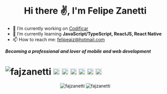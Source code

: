 <h1 align="center">Hi there ✌, I'm Felipe Zanetti</h1>

- 🔭 I’m currently working on [Codificar](https://codificar.com.br/)
- 🌱 I’m currently learning **JavaScript/TypeScript, ReactJS, React Native**
- 📫 How to reach me: [felipeajz@hotmail.com](mailto:felipeajz@hotmail.com)

***Becoming a professional and lover of mobile and web development***



# <img src="https://img.shields.io/github/followers/fajzanetti?style=social" alt="fajzanetti"/> <img src="https://devicon.dev/devicon.git/icons/javascript/javascript-original.svg" alt="JS" width="20" height="20"/> <img src="https://devicon.dev/devicon.git/icons/typescript/typescript-original.svg" alt="TS" width="20" height="20"/> <img src="https://devicon.dev/devicon.git/icons/react/react-original-wordmark.svg" alt="REACT" width="20" height="20"/> <img src="https://devicon.dev/devicon.git/icons/nodejs/nodejs-plain.svg" alt="NODEJS" width="20" height="20"/> <img src="https://devicon.dev/devicon.git/icons/html5/html5-original-wordmark.svg" alt="HTML5" width="20" height="20"/> <img src="https://devicon.dev/devicon.git/icons/css3/css3-original-wordmark.svg" alt="CSS3" width="20" height="20"/>

<p align="center">
<img src="https://github-readme-stats.vercel.app/api?username=fajzanetti&show_icons=true&theme=react" alt="fajzanetti"/>
<img src="https://github-readme-stats.vercel.app/api/wakatime?username=zanetti&theme=react" alt="fajzanetti"/> 
</p>
